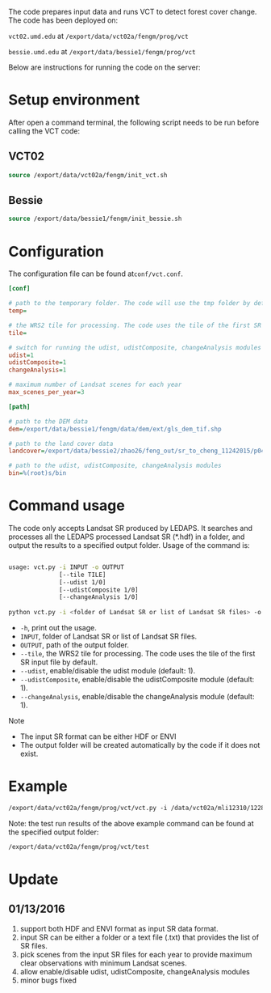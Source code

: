 
The code prepares input data and runs VCT to detect forest cover change. The code has been deployed on:

`vct02.umd.edu` at `/export/data/vct02a/fengm/prog/vct`

`bessie.umd.edu` at `/export/data/bessie1/fengm/prog/vct`

Below are instructions for running the code on the server:

# Setup environment

After open a command terminal, the following script needs to be run before calling the VCT code:

## VCT02

```csh
source /export/data/vct02a/fengm/init_vct.sh
```

## Bessie

```csh
source /export/data/bessie1/fengm/init_bessie.sh
```

# Configuration

The configuration file can be found at`conf/vct.conf`.

```ini
[conf]

# path to the temporary folder. The code will use the tmp folder by default
temp=

# the WRS2 tile for processing. The code uses the tile of the first SR input file by default.
tile=

# switch for running the udist, udistComposite, changeAnalysis modules (1: on, 0: off)
udist=1
udistComposite=1
changeAnalysis=1

# maximum number of Landsat scenes for each year
max_scenes_per_year=3

[path]

# path to the DEM data
dem=/export/data/bessie1/fengm/data/dem/ext/gls_dem_tif.shp

# path to the land cover data
landcover=/export/data/bessie2/zhao26/feng_out/sr_to_cheng_11242015/p048r022/CANADA_NLCD_p048r022

# path to the udist, udistComposite, changeAnalysis modules
bin=%(root)s/bin
```

# Command usage

The code only accepts Landsat SR produced by LEDAPS. It searches and processes all the LEDAPS processed Landsat SR (*.hdf) in a folder, and output the results to a specified output folder. Usage of the command is:

```bash

usage: vct.py -i INPUT -o OUTPUT
              [--tile TILE]
              [--udist 1/0]
              [--udistComposite 1/0]
              [--changeAnalysis 1/0]
              
python vct.py -i <folder of Landsat SR or list of Landsat SR files> -o <output folder> 
```

- `-h`, print out the usage.
- `INPUT`, folder of Landsat SR or list of Landsat SR files.
- `OUTPUT`, path of the output folder.
- `--tile`, the WRS2 tile for processing. The code uses the tile of the first SR input file by default.
- `--udist`, enable/disable the udist module (default: 1).
- `--udistComposite`, enable/disable the udistComposite module (default: 1).
- `--changeAnalysis`, enable/disable the changeAnalysis module (default: 1).

Note
- The input SR format can be either HDF or ENVI
- The output folder will be created automatically by the code if it does not exist.

# Example

```csh
/export/data/vct02a/fengm/prog/vct/vct.py -i /data/vct02a/mli12310/1228/ledaps/composites -o /export/data/vct02a/fengm/prog/vct/test
```

Note: the test run results of the above example command can be found at the specified output folder:

```csh
/export/data/vct02a/fengm/prog/vct/test
```

# Update

## 01/13/2016
1. support both HDF and ENVI format as input SR data format.
2. input SR can be either a folder or a text file (.txt) that provides the list of SR files. 
3. pick scenes from the input SR files for each year to provide maximum clear observations with minimum Landsat scenes.
4. allow enable/disable udist, udistComposite, changeAnalysis modules
5. minor bugs fixed

